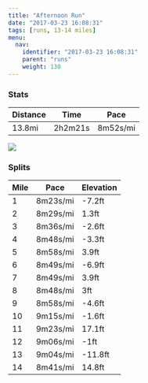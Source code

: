 ```yaml
---
title: "Afternoon Run"
date: "2017-03-23 16:08:31"
tags: [runs, 13-14 miles]
menu:
  nav:
    identifier: "2017-03-23 16:08:31"
    parent: "runs"
    weight: 130
---
```


### Stats

| Distance | Time | Pace |
|----------|------|------|
|13.8mi|2h2m21s|8m52s/mi|

<img src='https://maps.googleapis.com/maps/api/staticmap?maptype=roadmap&path=enc:_ljeIl`wLvByJ`GvDwJpEtBoK|FtDcKnEzBcKbGvDuJnEfBaKnGfD{JzEhCkKrFpDcKtEhCmKtFdE{JhEpBiKhG|DwJrE`BiKtGlD{J`FfC}KtFxDwJzEpBgKfGpDwJrE`CsKlFfEuJdE`CeKpFhEoJbEpAuJzA|EiD|CdBiKhGjDsJrElBaKbGpDkJrEbB_KhGpDqJnErBkK~FvDuJfEnB_KbGvDqJhExAmJ~AdGuDrB|A_KpGlDuJdEvByJxFxDkJ|DnByJ~FpDiJbEzAkJnG`DqJbEjBsJfGnDkJrEdB}J~FxDgJdEfBaKzFxD{IxDtBwJdFbE_J|DfJyDgG{DmBhJpJkDaHmDmArIvJkDiHoDmAbJvJsDgG_EmBlJvJ_EqHwCeAhJlJeEqF{D_CpJrJiEeHqCkAbKjBsKhGnDcK`EvBkJhGnD{J|DxB_K`GpDwJtEfBaKlGlDwJnEdCaKrFtDoJzEjJcFqFgDqC~DbBdC&key=AIzaSyC1MId7bFpkLXNAaYhBSTb8jLyiSqzbDtM&size=800x800&markers=color:yellow|label:S|53.47024,-2.25303&markers=color:green|label:F|53.46983999999992,-2.2527999999999984'>

### Splits

| Mile | Pace | Elevation |
|------|------|-----------|
|1|8m23s/mi|-7.2ft|
|2|8m29s/mi|1.3ft|
|3|8m36s/mi|-2.6ft|
|4|8m48s/mi|-3.3ft|
|5|8m58s/mi|3.9ft|
|6|8m49s/mi|-6.9ft|
|7|8m49s/mi|3.9ft|
|8|8m48s/mi|3ft|
|9|8m58s/mi|-4.6ft|
|10|9m15s/mi|-1.6ft|
|11|9m23s/mi|17.1ft|
|12|9m06s/mi|-1ft|
|13|9m04s/mi|-11.8ft|
|14|8m41s/mi|14.8ft|
